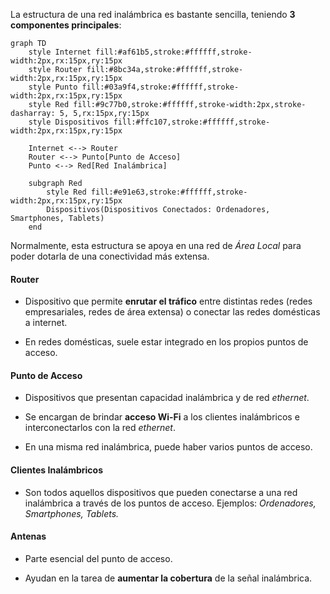 La estructura de una red inalámbrica es bastante sencilla, teniendo **3 componentes principales**:

```mermaid
graph TD
    style Internet fill:#af61b5,stroke:#ffffff,stroke-width:2px,rx:15px,ry:15px
    style Router fill:#8bc34a,stroke:#ffffff,stroke-width:2px,rx:15px,ry:15px
    style Punto fill:#03a9f4,stroke:#ffffff,stroke-width:2px,rx:15px,ry:15px
    style Red fill:#9c77b0,stroke:#ffffff,stroke-width:2px,stroke-dasharray: 5, 5,rx:15px,ry:15px
    style Dispositivos fill:#ffc107,stroke:#ffffff,stroke-width:2px,rx:15px,ry:15px

    Internet <--> Router
    Router <--> Punto[Punto de Acceso]
    Punto <--> Red[Red Inalámbrica]
    
    subgraph Red
        style Red fill:#e91e63,stroke:#ffffff,stroke-width:2px,rx:15px,ry:15px
        Dispositivos(Dispositivos Conectados: Ordenadores, Smartphones, Tablets)
    end

```

Normalmente, esta estructura se apoya en una red de _Área Local_ para poder dotarla de una conectividad más extensa.

#### Router

- Dispositivo que permite **enrutar el tráfico** entre distintas redes (redes empresariales, redes de área extensa) o conectar las redes domésticas a internet.
  
- En redes domésticas, suele estar integrado en los propios puntos de acceso.
  

#### Punto de Acceso

- Dispositivos que presentan capacidad inalámbrica y de red _ethernet_.
  
- Se encargan de brindar **acceso Wi-Fi** a los clientes inalámbricos e interconectarlos con la red _ethernet_.
  
- En una misma red inalámbrica, puede haber varios puntos de acceso.
  

#### Clientes Inalámbricos

- Son todos aquellos dispositivos que pueden conectarse a una red inalámbrica a través de los puntos de acceso. Ejemplos: _Ordenadores, Smartphones, Tablets._
  

#### Antenas

- Parte esencial del punto de acceso.
  
- Ayudan en la tarea de **aumentar la cobertura** de la señal inalámbrica.